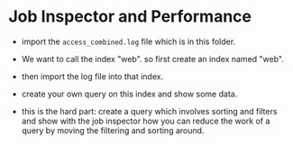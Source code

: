 # Job Inspector and Performance

* import the `access_combined.log` file which is in this folder.

* We want to call the index "web". so first create an index named "web".

* then import the log file into that index.

* create your own query on this index and show some data.

* this is the hard part: create a query which involves sorting and filters and show with the job inspector how you can reduce the work of a query by moving the filtering and sorting around.
